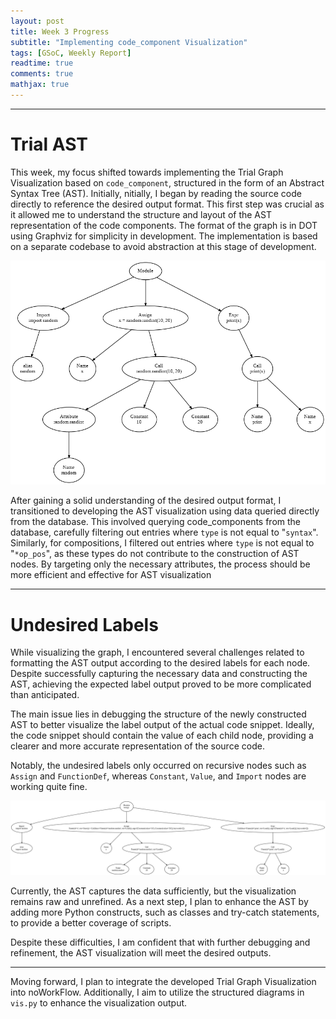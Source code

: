 ```yaml
---
layout: post
title: Week 3 Progress
subtitle: "Implementing code_component Visualization"
tags: [GSoC, Weekly Report]
readtime: true
comments: true
mathjax: true
---
```


---

# Trial AST

This week, my focus shifted towards implementing the Trial Graph Visualization based on `code_component`, structured in the form of an Abstract Syntax Tree (AST). 
Initially, nitially, I began by reading the source code directly to reference the desired output format. 
This first step was crucial as it allowed me to understand the structure and layout of the AST representation of the code components. 
The format of the graph is in DOT using Graphviz for simplicity in development. The implementation is based on a separate codebase to avoid abstraction at this stage of development.

![Correct AST Graph](../assets/img/ast_read().png "Correct AST Graph")

After gaining a solid understanding of the desired output format, I transitioned to developing the AST visualization using data queried directly from the database. 
This involved querying code_components from the database, carefully filtering out entries where `type` is not equal to "`syntax`". 
Similarly, for compositions, I filtered out entries where `type` is not equal to "`*op_pos`", as these types do not contribute to the construction of AST nodes. 
By targeting only the necessary attributes, the process should be more efficient and effective for AST visualization

---

# Undesired Labels
While visualizing the graph, I encountered several challenges related to formatting the AST output according to the desired labels for each node. 
Despite successfully capturing the necessary data and constructing the AST, achieving the expected label output proved to be more complicated than anticipated.

The main issue lies in debugging the structure of the newly constructed AST to better visualize the label output of the actual code snippet. 
Ideally, the code snippet should contain the value of each child node, providing a clearer and more accurate representation of the source code.

Notably, the undesired labels only occurred on recursive nodes such as `Assign` and `FunctionDef`, whereas `Constant`, `Value`, and `Import` nodes are working quite fine.

![Incorrect AST Graph](../assets/img/ast_database.png "Incorrect AST Graph")

Currently, the AST captures the data sufficiently, but the visualization remains raw and unrefined. 
As a next step, I plan to enhance the AST by adding more Python constructs, such as classes and try-catch statements, to provide a better coverage of scripts.

Despite these difficulties, I am confident that with further debugging and refinement, the AST visualization will meet the desired outputs.

---

Moving forward, I plan to integrate the developed Trial Graph Visualization into noWorkFlow. Additionally, I aim to utilize the structured diagrams in `vis.py` to enhance the visualization output.
